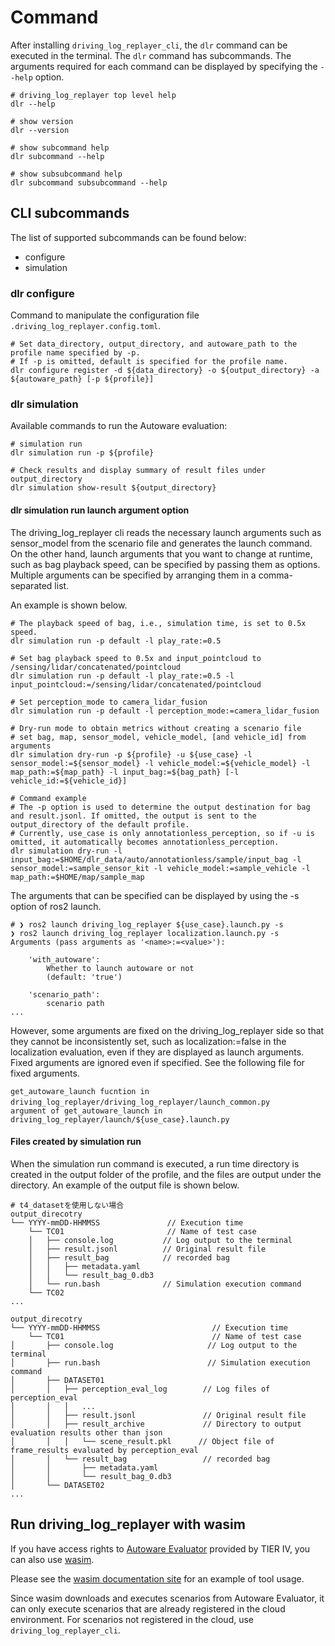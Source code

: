 # Command

After installing `driving_log_replayer_cli`, the `dlr` command can be executed in the terminal.
The `dlr` command has subcommands.
The arguments required for each command can be displayed by specifying the `--help` option.

```shell
# driving_log_replayer top level help
dlr --help

# show version
dlr --version

# show subcommand help
dlr subcommand --help

# show subsubcommand help
dlr subcommand subsubcommand --help
```

## CLI subcommands

The list of supported subcommands can be found below:

- configure
- simulation

### dlr configure

Command to manipulate the configuration file `.driving_log_replayer.config.toml`.

```shell
# Set data_directory, output_directory, and autoware_path to the profile name specified by -p.
# If -p is omitted, default is specified for the profile name.
dlr configure register -d ${data_directory} -o ${output_directory} -a ${autoware_path} [-p ${profile}]
```

### dlr simulation

Available commands to run the Autoware evaluation:

```shell
# simulation run
dlr simulation run -p ${profile}

# Check results and display summary of result files under output_directory
dlr simulation show-result ${output_directory}
```

#### dlr simulation run launch argument option

The driving_log_replayer cli reads the necessary launch arguments such as sensor_model from the scenario file and generates the launch command.
On the other hand, launch arguments that you want to change at runtime, such as bag playback speed, can be specified by passing them as options.
Multiple arguments can be specified by arranging them in a comma-separated list.

An example is shown below.

```shell
# The playback speed of bag, i.e., simulation time, is set to 0.5x speed.
dlr simulation run -p default -l play_rate:=0.5

# Set bag playback speed to 0.5x and input_pointcloud to /sensing/lidar/concatenated/pointcloud
dlr simulation run -p default -l play_rate:=0.5 -l input_pointcloud:=/sensing/lidar/concatenated/pointcloud

# Set perception_mode to camera_lidar_fusion
dlr simulation run -p default -l perception_mode:=camera_lidar_fusion

# Dry-run mode to obtain metrics without creating a scenario file
# set bag, map, sensor_model, vehicle_model, [and vehicle_id] from arguments
dlr simulation dry-run -p ${profile} -u ${use_case} -l sensor_model:=${sensor_model} -l vehicle_model:=${vehicle_model} -l map_path:=${map_path} -l input_bag:=${bag_path} [-l vehicle_id:=${vehicle_id}]

# Command example
# The -p option is used to determine the output destination for bag and result.jsonl. If omitted, the output is sent to the output_directory of the default profile.
# Currently, use_case is only annotationless_perception, so if -u is omitted, it automatically becomes annotationless_perception.
dlr simulation dry-run -l input_bag:=$HOME/dlr_data/auto/annotationless/sample/input_bag -l sensor_model:=sample_sensor_kit -l vehicle_model:=sample_vehicle -l map_path:=$HOME/map/sample_map
```

The arguments that can be specified can be displayed by using the -s option of ros2 launch.

```shell
# ❯ ros2 launch driving_log_replayer ${use_case}.launch.py -s
❯ ros2 launch driving_log_replayer localization.launch.py -s
Arguments (pass arguments as '<name>:=<value>'):

    'with_autoware':
        Whether to launch autoware or not
        (default: 'true')

    'scenario_path':
        scenario path
...
```

However, some arguments are fixed on the driving_log_replayer side so that they cannot be inconsistently set, such as localization:=false in the localization evaluation, even if they are displayed as launch arguments.
Fixed arguments are ignored even if specified. See the following file for fixed arguments.

```shell
get_autoware_launch fucntion in driving_log_replayer/driving_log_replayer/launch_common.py　
argument of get_autoware_launch in driving_log_replayer/launch/${use_case}.launch.py
```

#### Files created by simulation run

When the simulation run command is executed, a run time directory is created in the output folder of the profile, and the files are output under the directory.
An example of the output file is shown below.

```shell
# t4_datasetを使用しない場合
output_direcotry
└── YYYY-mmDD-HHMMSS               // Execution time
    └── TC01                       // Name of test case
    │   ├── console.log           // Log output to the terminal
    │   ├── result.jsonl          // Original result file
    │   ├── result_bag            // recorded bag
    │   │   ├── metadata.yaml
    │   │   └── result_bag_0.db3
    │   └── run.bash              // Simulation execution command
    └── TC02
...
```

```shell
output_direcotry
└── YYYY-mmDD-HHMMSS                         // Execution time
    └── TC01                                 // Name of test case
│       ├── console.log                     // Log output to the terminal
│       ├── run.bash                        // Simulation execution command
│       ├── DATASET01
│       │   ├── perception_eval_log        // Log files of perception_eval
│       │   │   ...
│       │   ├── result.jsonl               // Original result file
│       │   ├── result_archive             // Directory to output evaluation results other than json
│       │   │   └── scene_result.pkl      // Object file of frame_results evaluated by perception_eval
│       │   └── result_bag                 // recorded bag
│       │       ├── metadata.yaml
│       │       └── result_bag_0.db3
│       └── DATASET02
...
```

## Run driving_log_replayer with wasim

If you have access rights to [Autoware Evaluator](https://docs.web.auto/user-manuals/evaluator/introduction) provided by TIER IV,
you can also use [wasim](https://docs.web.auto/developers-guides/wasim/introduction).

Please see the [wasim documentation site](https://docs.web.auto/developers-guides/wasim/use-cases/run-simulations-locally/) for an example of tool usage.

Since wasim downloads and executes scenarios from Autoware Evaluator, it can only execute scenarios that are already registered in the cloud environment.
For scenarios not registered in the cloud, use `driving_log_replayer_cli`.
